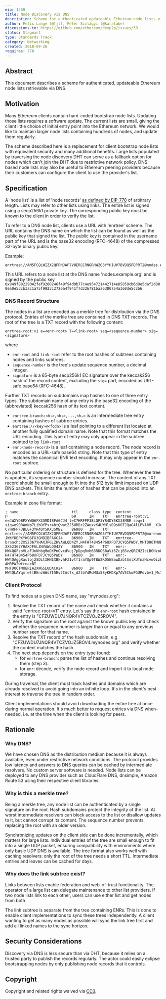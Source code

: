 ```yaml
---
eip: 1459
title: Node Discovery via DNS
description: Scheme for authenticated updateable Ethereum node lists via DNS.
author: Felix Lange (@fjl), Péter Szilágyi (@karalabe)
discussions-to: https://github.com/ethereum/devp2p/issues/50
status: Stagnant
type: Standards Track
category: Networking
created: 2018-09-26
requires: 778
---
```


## Abstract

This document describes a scheme for authenticated, updateable Ethereum node
lists retrievable via DNS.

## Motivation

Many Ethereum clients contain hard-coded bootstrap node lists. Updating those
lists requires a software update. The current lists are small, giving the client
little choice of initial entry point into the Ethereum network. We would like to
maintain larger node lists containing hundreds of nodes, and update them
regularly.

The scheme described here is a replacement for client bootstrap node lists with
equivalent security and many additional benefits. Large lists populated by
traversing the node discovery DHT can serve as a fallback option for nodes which
can't join the DHT due to restrictive network policy. DNS-based node lists may
also be useful to Ethereum peering providers because their customers can
configure the client to use the provider's list.

## Specification

A 'node list' is a list of 'node records' [as defined by EIP-778](./eip-778.md)
of arbitrary length. Lists
may refer to other lists using links. The entire list is signed using a
secp256k1 private key. The corresponding public key must be known to the client
in order to verify the list.

To refer to a DNS node list, clients use a URL with 'enrtree' scheme. The URL
contains the DNS name on which the list can be found as well as the public key
that signed the list. The public key is contained in the username part of the
URL and is the base32 encoding (RFC-4648) of the compressed 32-byte binary public key.

Example:

    enrtree://AM5FCQLWIZX2QFPNJAP7VUERCCRNGRHWZG3YYHIUV7BVDQ5FDPRT2@nodes.example.org

This URL refers to a node list at the DNS name 'nodes.example.org' and is signed
by the public key
`0x049f88229042fef9200246f49f94d9b77c4e954721442714e85850cb6d9e5daf2d880ea0e53cb3ac1a75f9923c2726a4f941f7d326781baa6380754a360de5c2b6`

### DNS Record Structure

The nodes in a list are encoded as a merkle tree for distribution via the DNS
protocol. Entries of the merkle tree are contained in DNS TXT records. The root
of the tree is a TXT record with the following content:

    enrtree-root:v1 e=<enr-root> l=<link-root> seq=<sequence-number> sig=<signature>

where

- `enr-root` and `link-root` refer to the root hashes of subtrees containing
  nodes and links subtrees.
- `sequence-number` is the tree's update sequence number, a decimal integer.
- `signature` is a 65-byte secp256k1 EC signature over the keccak256 hash of the
  record content, excluding the `sig=` part, encoded as URL-safe base64 (RFC-4648).

Further TXT records on subdomains map hashes to one of three entry types. The
subdomain name of any entry is the base32 encoding of the (abbreviated)
keccak256 hash of its text content.

- `enrtree-branch:<h₁>,<h₂>,...,<hₙ>` is an intermediate tree entry containing
  hashes of subtree entries.
- `enrtree://<key>@<fqdn>` is a leaf pointing to a different list located at
  another fully qualified domain name. Note that this format matches the URL
  encoding. This type of entry may only appear in the subtree pointed to by
  `link-root`.
- `enr:<node-record>` is a leaf containing a node record. The node record is
  encoded as a URL-safe base64 string. Note that this type of entry matches the
  canonical ENR text encoding. It may only appear in the `enr-root` subtree.

No particular ordering or structure is defined for the tree. Whenever the tree
is updated, its sequence number should increase. The content of any TXT record
should be small enough to fit into the 512 byte limit imposed on UDP DNS
packets. This limits the number of hashes that can be placed into an
`enrtree-branch` entry.

Example in zone file format:

    ; name                        ttl     class type  content
    @                             60      IN    TXT   enrtree-root:v1 e=JWXYDBPXYWG6FX3GMDIBFA6CJ4 l=C7HRFPF3BLGF3YR4DY5KX3SMBE seq=1 sig=o908WmNp7LibOfPsr4btQwatZJ5URBr2ZAuxvK4UWHlsB9sUOTJQaGAlLPVAhM__XJesCHxLISo94z5Z2a463gA
    C7HRFPF3BLGF3YR4DY5KX3SMBE    86900   IN    TXT   enrtree://AM5FCQLWIZX2QFPNJAP7VUERCCRNGRHWZG3YYHIUV7BVDQ5FDPRT2@morenodes.example.org
    JWXYDBPXYWG6FX3GMDIBFA6CJ4    86900   IN    TXT   enrtree-branch:2XS2367YHAXJFGLZHVAWLQD4ZY,H4FHT4B454P6UXFD7JCYQ5PWDY,MHTDO6TMUBRIA2XWG5LUDACK24
    2XS2367YHAXJFGLZHVAWLQD4ZY    86900   IN    TXT   enr:-HW4QOFzoVLaFJnNhbgMoDXPnOvcdVuj7pDpqRvh6BRDO68aVi5ZcjB3vzQRZH2IcLBGHzo8uUN3snqmgTiE56CH3AMBgmlkgnY0iXNlY3AyNTZrMaECC2_24YYkYHEgdzxlSNKQEnHhuNAbNlMlWJxrJxbAFvA
    H4FHT4B454P6UXFD7JCYQ5PWDY    86900   IN    TXT   enr:-HW4QAggRauloj2SDLtIHN1XBkvhFZ1vtf1raYQp9TBW2RD5EEawDzbtSmlXUfnaHcvwOizhVYLtr7e6vw7NAf6mTuoCgmlkgnY0iXNlY3AyNTZrMaECjrXI8TLNXU0f8cthpAMxEshUyQlK-AM0PW2wfrnacNI
    MHTDO6TMUBRIA2XWG5LUDACK24    86900   IN    TXT   enr:-HW4QLAYqmrwllBEnzWWs7I5Ev2IAs7x_dZlbYdRdMUx5EyKHDXp7AV5CkuPGUPdvbv1_Ms1CPfhcGCvSElSosZmyoqAgmlkgnY0iXNlY3AyNTZrMaECriawHKWdDRk2xeZkrOXBQ0dfMFLHY4eENZwdufn1S1o

### Client Protocol

To find nodes at a given DNS name, say "mynodes.org":

1. Resolve the TXT record of the name and check whether it contains a valid
   "enrtree-root=v1" entry. Let's say the `enr-root` hash contained in the entry
   is "CFZUWDU7JNQR4VTCZVOJZ5ROV4".
2. Verify the signature on the root against the known public key and check
   whether the sequence number is larger than or equal to any previous number
   seen for that name.
3. Resolve the TXT record of the hash subdomain, e.g.
   "CFZUWDU7JNQR4VTCZVOJZ5ROV4.mynodes.org" and verify whether the content
   matches the hash.
4. The next step depends on the entry type found:
   - for `enrtree-branch`: parse the list of hashes and continue resolving them (step 3).
   - for `enr`: decode, verify the node record and import it to local node storage.

During traversal, the client must track hashes and domains which are already
resolved to avoid going into an infinite loop. It's in the client's best
interest to traverse the tree in random order.

Client implementations should avoid downloading the entire tree at once during
normal operation. It's much better to request entries via DNS when-needed, i.e.
at the time when the client is looking for peers.

## Rationale

### Why DNS?

We have chosen DNS as the distribution medium because it is always available,
even under restrictive network conditions. The protocol provides low latency and
answers to DNS queries can be cached by intermediate resolvers. No custom server
software is needed. Node lists can be deployed to any DNS provider such as
CloudFlare DNS, dnsimple, Amazon Route 53 using their respective client
libraries.

### Why is this a merkle tree?

Being a merkle tree, any node list can be authenticated by a single signature on
the root. Hash subdomains protect the integrity of the list. At worst
intermediate resolvers can block access to the list or disallow updates to it,
but cannot corrupt its content. The sequence number prevents replacing the root
with an older version.

Synchronizing updates on the client side can be done incrementally, which
matters for large lists. Individual entries of the tree are small enough to fit
into a single UDP packet, ensuring compatibility with environments where only
basic UDP DNS is available. The tree format also works well with caching
resolvers: only the root of the tree needs a short TTL. Intermediate entries and
leaves can be cached for days.

### Why does the link subtree exist?

Links between lists enable federation and web-of-trust functionality. The
operator of a large list can delegate maintenance to other list providers. If
two node lists link to each other, users can use either list and get nodes from
both.

The link subtree is separate from the tree containing ENRs. This is done to
enable client implementations to sync these trees independently. A client
wanting to get as many nodes as possible will sync the link tree first and add
all linked names to the sync horizon.

## Security Considerations

Discovery via DNS is less secure than via DHT, because it relies on a trusted
party to publish the records regularly. The actor could easily eclipse
bootstrapping nodes by only publishing node records that it controls.

## Copyright

Copyright and related rights waived via [CC0](../LICENSE.md).
